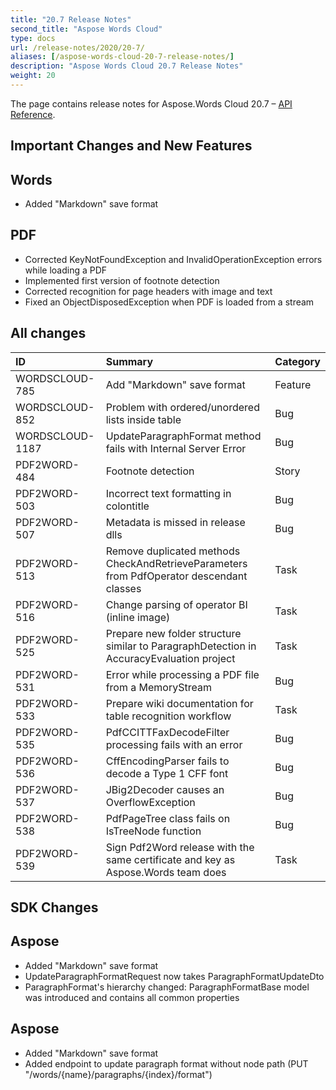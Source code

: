 ```yaml
---
title: "20.7 Release Notes"
second_title: "Aspose Words Cloud"
type: docs
url: /release-notes/2020/20-7/
aliases: [/aspose-words-cloud-20-7-release-notes/]
description: "Aspose Words Cloud 20.7 Release Notes"
weight: 20
---
```


The page contains release notes for Aspose.Words Cloud 20.7 – [API Reference](https://apireference.aspose.cloud/words/).

## Important Changes and New Features

## Words

- Added "Markdown" save format

## PDF

- Corrected KeyNotFoundException and InvalidOperationException errors while loading a PDF
- Implemented first version of footnote detection
- Corrected recognition for page headers with image and text
- Fixed an ObjectDisposedException when PDF is loaded from a stream

## All changes

|ID|Summary|Category|
| :- | :- | :- |
|WORDSCLOUD-785|Add "Markdown" save format|Feature|
|WORDSCLOUD-852|Problem with ordered/unordered lists inside table|Bug|
|WORDSCLOUD-1187|UpdateParagraphFormat method fails with Internal Server Error|Bug|
|PDF2WORD-484 |Footnote detection |Story|
|PDF2WORD-503 |Incorrect text formatting in colontitle |Bug|
|PDF2WORD-507 |Metadata is missed in release dlls |Bug|
|PDF2WORD-513 |Remove duplicated methods CheckAndRetrieveParameters from PdfOperator descendant classes |Task|
|PDF2WORD-516 |Change parsing of operator BI (inline image) |Task|
|PDF2WORD-525 |Prepare new folder structure similar to ParagraphDetection in AccuracyEvaluation project |Task|
|PDF2WORD-531 |Error while processing a PDF file from a MemoryStream |Bug|
|PDF2WORD-533 |Prepare wiki documentation for table recognition workflow |Task|
|PDF2WORD-535 |PdfCCITTFaxDecodeFilter processing fails with an error |Bug|
|PDF2WORD-536 |CffEncodingParser fails to decode a Type 1 CFF font |Bug|
|PDF2WORD-537 |JBig2Decoder causes an OverflowException |Bug|
|PDF2WORD-538 |PdfPageTree class fails on IsTreeNode function |Bug|
|PDF2WORD-539 |Sign Pdf2Word release with the same certificate and key as Aspose.Words team does |Task|

## SDK Changes

## Aspose

- Added "Markdown" save format
- UpdateParagraphFormatRequest now takes ParagraphFormatUpdateDto
- ParagraphFormat's hierarchy changed: ParagraphFormatBase model was introduced and contains all common properties

## Aspose

- Added "Markdown" save format
- Added endpoint to update paragraph format without node path (PUT "/words/{name}/paragraphs/{index}/format")

